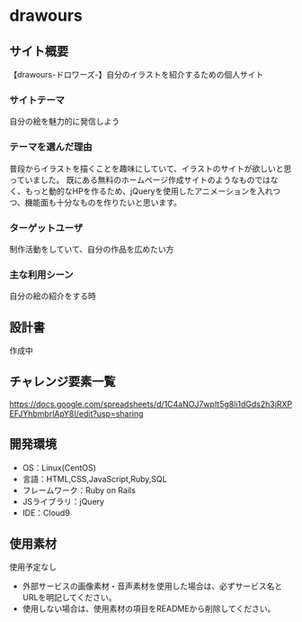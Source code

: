 # drawours

## サイト概要
【drawours-ドロワーズ-】自分のイラストを紹介するための個人サイト

### サイトテーマ
自分の絵を魅力的に発信しよう

### テーマを選んだ理由
普段からイラストを描くことを趣味にしていて、イラストのサイトが欲しいと思っていました。
既にある無料のホームページ作成サイトのようなものではなく、もっと動的なHPを作るため、jQueryを使用したアニメーションを入れつつ、機能面も十分なものを作りたいと思います。

### ターゲットユーザ
制作活動をしていて、自分の作品を広めたい方

### 主な利用シーン
自分の絵の紹介をする時

## 設計書
作成中

## チャレンジ要素一覧
https://docs.google.com/spreadsheets/d/1C4aNOJ7wpIt5g8li1dGds2h3jRXPEFJYhbmbrlApY8I/edit?usp=sharing

## 開発環境
- OS：Linux(CentOS)
- 言語：HTML,CSS,JavaScript,Ruby,SQL
- フレームワーク：Ruby on Rails
- JSライブラリ：jQuery
- IDE：Cloud9

## 使用素材
使用予定なし
- 外部サービスの画像素材・音声素材を使用した場合は、必ずサービス名とURLを明記してください。
- 使用しない場合は、使用素材の項目をREADMEから削除してください。

